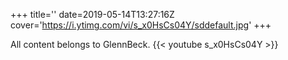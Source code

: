 +++
title=''
date=2019-05-14T13:27:16Z
cover='https://i.ytimg.com/vi/s_x0HsCs04Y/sddefault.jpg'
+++

All content belongs to GlennBeck.
{{< youtube s_x0HsCs04Y >}}
